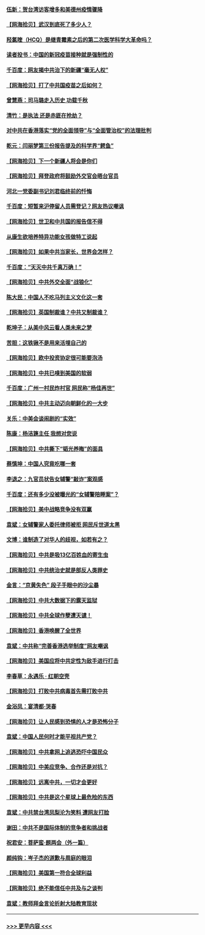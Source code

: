 #### [伍新：贺台湾访客增多和美德州疫情骤降](../pages/nsc993/n12865651.md?t=04090851) 
#### [【网海拾贝】武汉到底死了多少人？](../pages/nsc993/n12863707.md?t=04090851) 
#### [羟氯喹（HCQ）是继青霉素之后的第二次医学科学大革命吗？](../pages/nsc993/n12638564.md?t=04090851) 
#### [读者投书：中国的新冠疫苗接种就是强制性的](../pages/nsc993/n12859932.md?t=04090851) 
#### [千百度：网友揭中共治下的新疆“毫无人权”](../pages/nsc993/n12858385.md?t=04090851) 
#### [【网海拾贝】打了中共国疫苗之后如何？](../pages/nsc993/n12857866.md?t=04090851) 
#### [曾慧燕：司马璐走入历史 功载千秋](../pages/nsc993/n12856996.md?t=04090851) 
#### [清竹：是执法 还是赤匪在抢劫？](../pages/nsc993/n12856952.md?t=04090851) 
#### [对中共在香港落实“党的全面领导”与“全面管治权”的法理批判](../pages/nsc993/n12856929.md?t=04090851) 
#### [乾元：闫丽梦第三份报告提及的科学界“鳄鱼”](../pages/nsc993/n12855985.md?t=04090851) 
#### [【网海拾贝】下一个新疆人将会是你们](../pages/nsc993/n12855864.md?t=04090851) 
#### [【网海拾贝】拜登政府将鼓励外交官会晤台官员](../pages/nsc993/n12853615.md?t=04090851) 
#### [河北一党委副书记刘君临终前的忏悔](../pages/nsc993/n12849420.md?t=04090851) 
#### [千百度：短暂来沪停留人员需登记？网友热议嘲讽](../pages/nsc993/n12853497.md?t=04090851) 
#### [【网海拾贝】世卫和中共国的报告信不得](../pages/nsc993/n12850902.md?t=04090851) 
#### [从康生欲培养特异功能女孩做特工说起](../pages/nsc993/n12849289.md?t=04090851) 
#### [【网海拾贝】如果中共当家长，世界会怎样？](../pages/nsc993/n12848436.md?t=04090851) 
#### [千百度：“天灭中共千真万确！”](../pages/nsc993/n12845659.md?t=04090851) 
#### [【网海拾贝】中共外交全面“战狼化”](../pages/nsc993/n12845607.md?t=04090851) 
#### [陈大民：中国人不吃马列主义文化这一套](../pages/nsc993/n12842496.md?t=04090851) 
#### [【网海拾贝】英国制裁谁？中共又制裁谁？](../pages/nsc993/n12840909.md?t=04090851) 
#### [乾坤子：从美中风云看人类未来之梦](../pages/nsc993/n12840590.md?t=04090851) 
#### [苦胆：这铁锹不是用来活埋自己的](../pages/nsc993/n12839512.md?t=04090851) 
#### [【网海拾贝】欧中投资协定很可能要泡汤](../pages/nsc993/n12835122.md?t=04090851) 
#### [【网海拾贝】中共已嗅到美国的软弱](../pages/nsc993/n12832411.md?t=04090851) 
#### [千百度：广州一村民炸村官 网民称“杨佳再世”](../pages/nsc993/n12832380.md?t=04090851) 
#### [【网海拾贝】中共主动迈向朝鲜化的一大步](../pages/nsc993/n12829887.md?t=04090851) 
#### [关乐：中美会谈闹剧的“实效”](../pages/nsc993/n12826698.md?t=04090851) 
#### [陈康：杨洁篪主任  我想对您说](../pages/nsc993/n12826609.md?t=04090851) 
#### [【网海拾贝】中共撕下“韬光养晦”的面具](../pages/nsc993/n12826459.md?t=04090851) 
#### [蔡慎坤：中国人究竟吃哪一套](../pages/nsc993/n12826010.md?t=04090851) 
#### [李退之：九官员状告女辅警“敲诈”案观感](../pages/nsc993/n12823984.md?t=04090851) 
#### [千百度：还有多少没被曝光的“女辅警陪睡案”？](../pages/nsc993/n12822136.md?t=04090851) 
#### [【网海拾贝】美中战略竞争没有双赢](../pages/nsc993/n12822105.md?t=04090851) 
#### [袁斌：女辅警家人委托律师被拒 网民斥世道太黑](../pages/nsc993/n12822004.md?t=04090851) 
#### [文博：谁制造了对华人的歧视，如若有之？](../pages/nsc993/n12821635.md?t=04090851) 
#### [【网海拾贝】中共是吸13亿百姓血的寄生虫](../pages/nsc993/n12819191.md?t=04090851) 
#### [【网海拾贝】中共统治史就是部反人类罪史](../pages/nsc993/n12816738.md?t=04090851) 
#### [金言：“京黄失色” 段子手眼中的沙尘暴](../pages/nsc993/n12815700.md?t=04090851) 
#### [【网海拾贝】中共大数据下的露天监狱](../pages/nsc993/n12811075.md?t=04090851) 
#### [【网海拾贝】中共全球作孽遭天谴！](../pages/nsc993/n12810258.md?t=04090851) 
#### [【网海拾贝】香港唤醒了全世界](../pages/nsc993/n12809100.md?t=04090851) 
#### [袁斌：中共称“完善香港选举制度”网友嘲讽](../pages/nsc993/n12808994.md?t=04090851) 
#### [【网海拾贝】美国应将中共定性为敌手进行打击](../pages/nsc993/n12806870.md?t=04090851) 
#### [李春草：永遇乐 · 红朝空壳](../pages/nsc993/n12805365.md?t=04090851) 
#### [【网海拾贝】打败中共病毒首先需打败中共](../pages/nsc993/n12803930.md?t=04090851) 
#### [金浴凤：宴清都‧哭春](../pages/nsc993/n12801601.md?t=04090851) 
#### [【网海拾贝】让人民感到恐惧的人才是恐怖分子](../pages/nsc993/n12799347.md?t=04090851) 
#### [袁斌：中国人民何时才能平视共产党？](../pages/nsc993/n12799306.md?t=04090851) 
#### [【网海拾贝】中共拿网上追逃恐吓中国民众](../pages/nsc993/n12796905.md?t=04090851) 
#### [【网海拾贝】中美应竞争、合作还是对抗？](../pages/nsc993/n12794675.md?t=04090851) 
#### [【网海拾贝】远离中共，一切才会更好](../pages/nsc993/n12793572.md?t=04090851) 
#### [【网海拾贝】中共是这个星球上最危险的东西](../pages/nsc993/n12791400.md?t=04090851) 
#### [袁斌：中共禁台湾凤梨沦为笑料 遭网友打脸](../pages/nsc993/n12791335.md?t=04090851) 
#### [谢田：中共不是国际体制的竞争者和挑战者](../pages/nsc993/n12791212.md?t=04090851) 
#### [祝君安：菩萨蛮·题两会（外一篇）](../pages/nsc993/n12786801.md?t=04090851) 
#### [颜纯钩：岑子杰的道歉与周庭的眼泪](../pages/nsc993/n12786775.md?t=04090851) 
#### [【网海拾贝】美国第一符合全球利益](../pages/nsc993/n12786666.md?t=04090851) 
#### [【网海拾贝】绝不能信任中共及与之谈判](../pages/nsc993/n12784266.md?t=04090851) 
#### [袁斌：教师拜金言论折射大陆教育现状](../pages/nsc993/n12783868.md?t=04090851) 

----
#### [ >>> 更早内容 <<< ](../indexes/nsc993-earlier.md)
